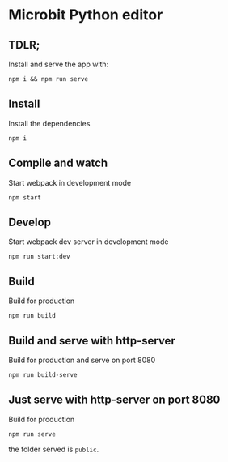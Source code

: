 # Microbit Python editor

## TDLR;

Install and serve the app with:

    npm i && npm run serve

## Install
Install the dependencies

    npm i

## Compile and watch
Start webpack in development mode

    npm start

## Develop
Start webpack dev server in development mode

    npm run start:dev

## Build
Build for production

    npm run build

## Build and serve with http-server
Build for production and serve on port 8080

    npm run build-serve

 ## Just serve with http-server on port 8080
Build for production

    npm run serve

the folder served is `public`.